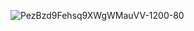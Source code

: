 ![PezBzd9Fehsq9XWgWMauVV-1200-80](https://github.com/user-attachments/assets/1e1f1305-035f-4fd0-a073-b45e7e862b41)
